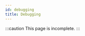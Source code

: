 ```yaml
---
id: debugging
title: Debugging
---
```


<!-- prettier-ignore -->
:::caution
This page is incomplete.
:::
